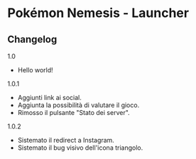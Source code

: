 # Pokémon Nemesis - Launcher
## Changelog

1.0

- Hello world!
   
1.0.1

- Aggiunti link ai social.
- Aggiunta la possibilità di valutare il gioco.
- Rimosso il pulsante "Stato dei server".

1.0.2

- Sistemato il redirect a Instagram.
- Sistemato il bug visivo dell'icona triangolo.

